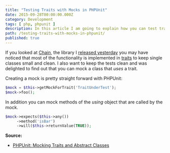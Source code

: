 ```yaml
---
title: "Testing Traits with Mocks in PHPUnit"
date: 2015-09-28T00:00:00.000Z
category: Development
tags: [ php, phpunit ]
description: In this article I am going to explain how you can test traits in PHPUnit.
path: /testing-traits-with-mocks-in-phpunit/
published: true
---
```


If you looked at [Chain](https://github.com/cocur/chain), the library I [released yesterday](https://florian.ec/articles/chain-better-arrays-in-php/) you may have noticed that most of the functionality is implemented in [traits](http://php.net/manual/en/language.oop5.traits.php) to keep single classes small and clean. I also want to keep the tests clean and was delighted to find out that you can mock a class that *uses* a trait.

Creating a mock is pretty straight forward with PHPUnit:

```php
$mock = $this->getMockForTrait('TraitUnderTest');
$mock->foo();
```

In addition you can mock methods of the *using* object that are called by the mock.

```php
$mock->expects($this->any())
     ->method('isBar')
     ->will($this->returnValue(TRUE));
```

**Source:**

- [PHPUnit: Mocking Traits and Abstract Classes](https://phpunit.de/manual/current/en/test-doubles.html#test-doubles.mocking-traits-and-abstract-classes)

